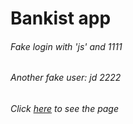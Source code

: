 # Bankist app
###### Fake login with 'js' and 1111
###### Another fake user: jd 2222
###### Click [here](https://bankist.iskrig.xyz/) to see the page
